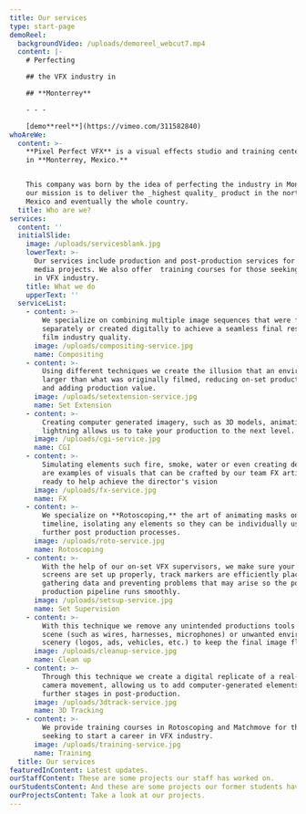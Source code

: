 ```yaml
---
title: Our services
type: start-page
demoReel:
  backgroundVideo: /uploads/demoreel_webcut7.mp4
  content: |-
    # Perfecting

    ## the VFX industry in

    ## **Monterrey**

    - - -

    [demo**reel**](https://vimeo.com/311582840)
whoAreWe:
  content: >-
    **Pixel Perfect VFX** is a visual effects studio and training center based
    in **Monterrey, Mexico.** 


    This company was born by the idea of perfecting the industry in Monterrey,
    our mission is to deliver the _highest quality_ product in the north of
    Mexico and eventually the whole country.
  title: Who are we?
services:
  content: ''
  initialSlide:
    image: /uploads/servicesblank.jpg
    lowerText: >-
      Our services include production and post-production services for visual
      media projects. We also offer  training courses for those seeking a career
      in VFX industry. 
    title: What we do
    upperText: ''
  serviceList:
    - content: >-
        We specialize on combining multiple image sequences that were filmed
        separately or created digitally to achieve a seamless final result with
        film industry quality.
      image: /uploads/compositing-service.jpg
      name: Compositing
    - content: >-
        Using different techniques we create the illusion that an environment is
        larger than what was originally filmed, reducing on-set production costs
        and adding production value.
      image: /uploads/setextension-service.jpg
      name: Set Extension
    - content: >-
        Creating computer generated imagery, such as 3D models, animations and
        lightning allows us to take your production to the next level.
      image: /uploads/cgi-service.jpg
      name: CGI
    - content: >-
        Simulating elements such fire, smoke, water or even creating destruction
        are examples of visuals that can be crafted by our team FX artists,
        ready to help achieve the director's vision
      image: /uploads/fx-service.jpg
      name: FX
    - content: >-
        We specialize on **Rotoscoping,** the art of animating masks on a
        timeline, isolating any elements so they can be individually used in
        further post production processes.
      image: /uploads/roto-service.jpg
      name: Rotoscoping
    - content: >-
        With the help of our on-set VFX supervisors, we make sure your green
        screens are set up properly, track markers are efficiently placed, while
        gathering data and preventing problems that may arise so the post
        production pipeline runs smoothly.
      image: /uploads/setsup-service.jpg
      name: Set Supervision
    - content: >-
        With this technique we remove any unintended productions tools from a
        scene (such as wires, harnesses, microphones) or unwanted environment
        scenery (logos, ads, vehicles, etc.) to keep the final image flawless.
      image: /uploads/cleanup-service.jpg
      name: Clean up
    - content: >-
        Through this technique we create a digital replicate of a real-life
        camera movement, allowing us to add computer-generated elements during
        further stages in post-production.
      image: /uploads/3dtrack-service.jpg
      name: 3D Tracking
    - content: >-
        We provide training courses in Rotoscoping and Matchmove for those
        seeking to start a career in VFX industry.
      image: /uploads/training-service.jpg
      name: Training
  title: Our services
featuredInContent: Latest updates.
ourStaffContent: These are some projects our staff has worked on.
ourStudentsContent: And these are some projects our former students have worked on.
ourProjectsContent: Take a look at our projects.
---
```


